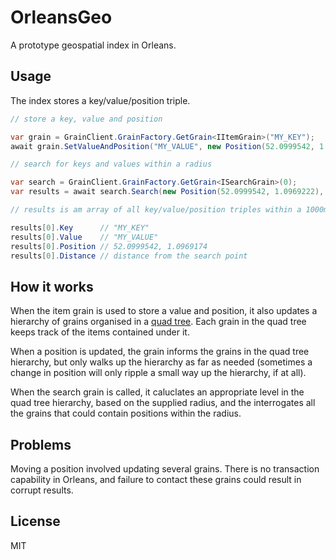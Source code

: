 # OrleansGeo

A prototype geospatial index in Orleans.

## Usage

The index stores a key/value/position triple.

```cs
// store a key, value and position

var grain = GrainClient.GrainFactory.GetGrain<IItemGrain>("MY_KEY");
await grain.SetValueAndPosition("MY_VALUE", new Position(52.0999542, 1.0969174), null);

// search for keys and values within a radius

var search = GrainClient.GrainFactory.GetGrain<ISearchGrain>(0);
var results = await search.Search(new Position(52.0999542, 1.0969222), 1000);

// results is am array of all key/value/position triples within a 1000m radius

results[0].Key 		// "MY_KEY"
results[0].Value 	// "MY_VALUE"
results[0].Position // 52.0999542, 1.0969174
results[0].Distance // distance from the search point
```

## How it works

When the item grain is used to store a value and position, it also updates a hierarchy 
of grains organised in a [quad tree](https://en.wikipedia.org/wiki/Quadtree). Each grain
in the quad tree keeps track of the items contained under it.

When a position is updated, the grain informs the grains in the quad tree hierarchy, but only walks up the hierarchy as far as needed  (sometimes a change in position will only ripple a small way up the hierarchy, if at all).

When the search grain is called, it caluclates an appropriate level in the quad tree hierarchy, based on the supplied radius, and the interrogates all the grains that could contain positions within the radius.

## Problems

Moving a position involved updating several grains. There is no transaction capability in Orleans, and failure to contact these grains could result in corrupt results.

## License

MIT